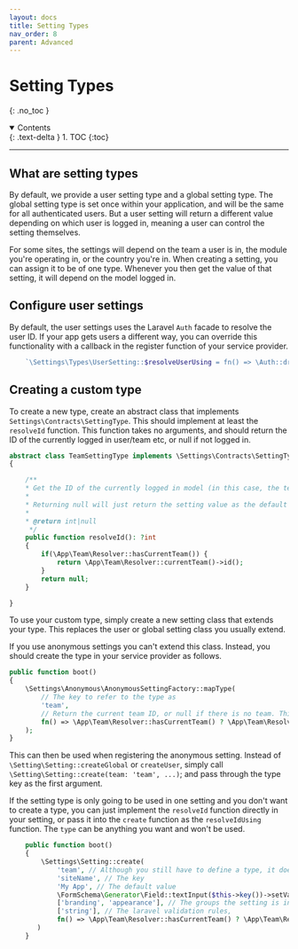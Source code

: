 ```yaml
---
layout: docs
title: Setting Types
nav_order: 8
parent: Advanced
---
```



# Setting Types
{: .no_toc }

<details open markdown="block">
  <summary>
    Contents
  </summary>
  {: .text-delta }
1. TOC
{:toc}
</details>

---


## What are setting types

By default, we provide a user setting type and a global setting type. The global setting type is set once within your application, and will be the same for all authenticated users. But a user setting will return a different value depending on which user is logged in, meaning a user can control the setting themselves.

For some sites, the settings will depend on the team a user is in, the module you're operating in, or the country you're in. When creating a setting, you can assign it to be of one type. Whenever you then get the value of that setting, it will depend on the model logged in.

## Configure user settings

By default, the user settings uses the Laravel `Auth` facade to resolve the user ID. If your app gets users a different way, you can override this functionality with a callback in the register function of your service provider.

```php
    `\Settings\Types\UserSetting::$resolveUserUsing = fn() => \Auth::driver('api')->id();`
```

## Creating a custom type

To create a new type, create an abstract class that implements `Settings\Contracts\SettingType`. This should implement 
at least the `resolveId` function. This function takes no arguments, and should return the ID of the currently logged in user/team etc, or null if not logged in.

```php
abstract class TeamSettingType implements \Settings\Contracts\SettingType
{

    /**
    * Get the ID of the currently logged in model (in this case, the team id)
    * 
    * Returning null will just return the setting value as the default value.
    * 
    * @return int|null
     */
    public function resolveId(): ?int
    {
        if(\App\Team\Resolver::hasCurrentTeam()) {
            return \App\Team\Resolver::currentTeam()->id();        
        }
        return null;
    }

}
```

To use your custom type, simply create a new setting class that extends your type. This replaces the user or global setting class you usually extend.

If you use anonymous settings you can't extend this class. Instead, you should create the type in your service provider as follows.

```php
public function boot()
{
    \Settings\Anonymous\AnonymousSettingFactory::mapType(
        // The key to refer to the type as
        'team',
        // Return the current team ID, or null if there is no team. This will be used to filter the settings.
        fn() => \App\Team\Resolver::hasCurrentTeam() ? \App\Team\Resolver::currentTeam()->id() : null
    );
}
```

This can then be used when registering the anonymous setting. Instead of `\Setting\Setting::createGlobal` or `createUser`, simply call `\Setting\Setting::create(team: 'team', ...)`; and pass through the type key as the first argument.

If the setting type is only going to be used in one setting and you don't want to create a type, you can just implement the `resolveId` function directly in your setting, or pass it into the `create` function as the `resolveIdUsing` function. The `type` can be anything you want and won't be used.

```php
    public function boot()
    {
        \Settings\Setting::create(
            'team', // Although you still have to define a type, it doesn't mean any thing and doesn't have to exist. This can be useful for retrieving settings though.
            'siteName', // The key
            'My App', // The default value
            \FormSchema\Generator\Field::textInput($this->key())->setValue($this->defaultValue()), // The form field
            ['branding', 'appearance'], // The groups the setting is in
            ['string'], // The laravel validation rules,
            fn() => \App\Team\Resolver::hasCurrentTeam() ? \App\Team\Resolver::currentTeam()->id() : null
       )
    }
```

